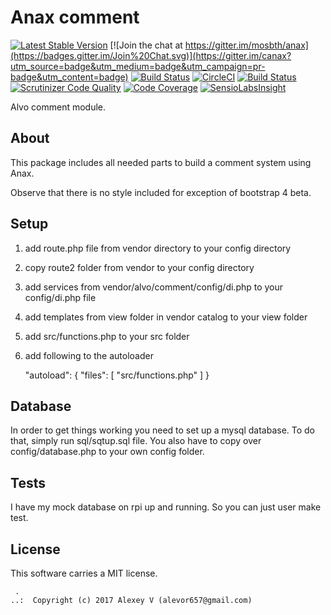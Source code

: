 Anax comment
==================================

[![Latest Stable Version](https://poser.pugx.org/anax/comment/v/stable)](https://packagist.org/packages/anax/comment)
[![Join the chat at https://gitter.im/mosbth/anax](https://badges.gitter.im/Join%20Chat.svg)](https://gitter.im/canax?utm_source=badge&utm_medium=badge&utm_campaign=pr-badge&utm_content=badge)
[![Build Status](https://travis-ci.org/canax/comment.svg?branch=master)](https://travis-ci.org/canax/comment)
[![CircleCI](https://circleci.com/gh/canax/comment.svg?style=svg)](https://circleci.com/gh/canax/comment)
[![Build Status](https://scrutinizer-ci.com/g/canax/comment/badges/build.png?b=master)](https://scrutinizer-ci.com/g/canax/comment/build-status/master)
[![Scrutinizer Code Quality](https://scrutinizer-ci.com/g/canax/comment/badges/quality-score.png?b=master)](https://scrutinizer-ci.com/g/canax/comment/?branch=master)
[![Code Coverage](https://scrutinizer-ci.com/g/canax/comment/badges/coverage.png?b=master)](https://scrutinizer-ci.com/g/canax/comment/?branch=master)
[![SensioLabsInsight](https://insight.sensiolabs.com/projects/d831fd4c-b7c6-4ff0-9a83-102440af8929/mini.png)](https://insight.sensiolabs.com/projects/d831fd4c-b7c6-4ff0-9a83-102440af8929)

Alvo comment module.



About
------------------

This package includes all needed parts to build a comment system using Anax.

Observe that there is no style included for exception of bootstrap 4 beta.



Setup
------------------

1. add route.php file from vendor directory to your config directory
2. copy route2 folder from vendor to your config directory
3. add services from vendor/alvo/comment/config/di.php to your config/di.php file
4. add templates from view folder in vendor catalog to your view folder
5. add src/functions.php to your src folder
6. add following to the autoloader

    "autoload": {
        "files": [
            "src/functions.php"
        ]
    }



Database
-------------------

In order to get things working you need to set up a mysql database. To do that, simply run sql/sqtup.sql file.
You also have to copy over config/database.php to your own config folder.



Tests
-------------------

I have my mock database on rpi up and running. So you can just user make test.



License
------------------

This software carries a MIT license.



```
 .  
..:  Copyright (c) 2017 Alexey V (alevor657@gmail.com)
```
